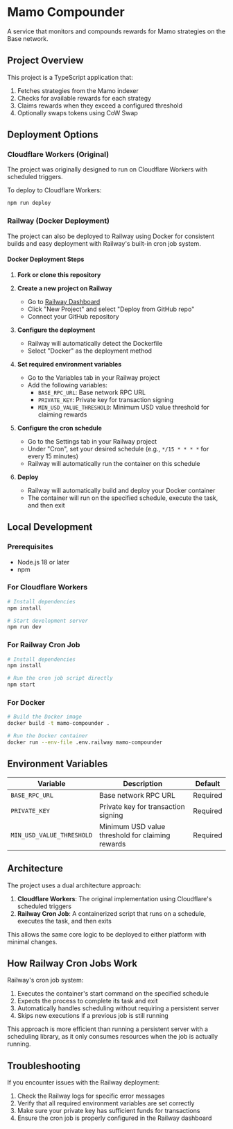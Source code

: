 # Mamo Compounder

A service that monitors and compounds rewards for Mamo strategies on the Base network.

## Project Overview

This project is a TypeScript application that:

1. Fetches strategies from the Mamo indexer
2. Checks for available rewards for each strategy
3. Claims rewards when they exceed a configured threshold
4. Optionally swaps tokens using CoW Swap

## Deployment Options

### Cloudflare Workers (Original)

The project was originally designed to run on Cloudflare Workers with scheduled triggers.

To deploy to Cloudflare Workers:

```bash
npm run deploy
```

### Railway (Docker Deployment)

The project can also be deployed to Railway using Docker for consistent builds and easy deployment with Railway's built-in cron job system.

#### Docker Deployment Steps

1. **Fork or clone this repository**

2. **Create a new project on Railway**
   - Go to [Railway Dashboard](https://railway.app/dashboard)
   - Click "New Project" and select "Deploy from GitHub repo"
   - Connect your GitHub repository

3. **Configure the deployment**
   - Railway will automatically detect the Dockerfile
   - Select "Docker" as the deployment method

4. **Set required environment variables**
   - Go to the Variables tab in your Railway project
   - Add the following variables:
     - `BASE_RPC_URL`: Base network RPC URL
     - `PRIVATE_KEY`: Private key for transaction signing
     - `MIN_USD_VALUE_THRESHOLD`: Minimum USD value threshold for claiming rewards

5. **Configure the cron schedule**
   - Go to the Settings tab in your Railway project
   - Under "Cron", set your desired schedule (e.g., `*/15 * * * *` for every 15 minutes)
   - Railway will automatically run the container on this schedule

6. **Deploy**
   - Railway will automatically build and deploy your Docker container
   - The container will run on the specified schedule, execute the task, and then exit

## Local Development

### Prerequisites

- Node.js 18 or later
- npm

### For Cloudflare Workers

```bash
# Install dependencies
npm install

# Start development server
npm run dev
```

### For Railway Cron Job

```bash
# Install dependencies
npm install

# Run the cron job script directly
npm start
```

### For Docker

```bash
# Build the Docker image
docker build -t mamo-compounder .

# Run the Docker container
docker run --env-file .env.railway mamo-compounder
```

## Environment Variables

| Variable | Description | Default |
|----------|-------------|---------|
| `BASE_RPC_URL` | Base network RPC URL | Required |
| `PRIVATE_KEY` | Private key for transaction signing | Required |
| `MIN_USD_VALUE_THRESHOLD` | Minimum USD value threshold for claiming rewards | Required |

## Architecture

The project uses a dual architecture approach:

1. **Cloudflare Workers**: The original implementation using Cloudflare's scheduled triggers
2. **Railway Cron Job**: A containerized script that runs on a schedule, executes the task, and then exits

This allows the same core logic to be deployed to either platform with minimal changes.

## How Railway Cron Jobs Work

Railway's cron job system:

1. Executes the container's start command on the specified schedule
2. Expects the process to complete its task and exit
3. Automatically handles scheduling without requiring a persistent server
4. Skips new executions if a previous job is still running

This approach is more efficient than running a persistent server with a scheduling library, as it only consumes resources when the job is actually running.

## Troubleshooting

If you encounter issues with the Railway deployment:

1. Check the Railway logs for specific error messages
2. Verify that all required environment variables are set correctly
3. Make sure your private key has sufficient funds for transactions
4. Ensure the cron job is properly configured in the Railway dashboard